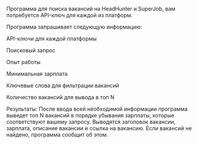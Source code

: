 Программа для поиска вакансий на HeadHunter и SuperJob, вам потребуется API-ключ для каждой из платформ.

Программа запрашивает следующую информацию:

API-ключи для каждой платформы

Поисковый запрос

Опыт работы

Минимальная зарплата

Ключевые слова для фильтрации вакансий

Количество вакансий для вывода в топ N

Результаты:
После ввода всей необходимой информации программа выведет топ N вакансий в порядке убывания зарплаты, которые соответствуют вашему запросу. Выводятся заголовок вакансии, зарплата, описание вакансии и ссылка на вакансию. Если вакансий не найдено, программа сообщит об этом.
